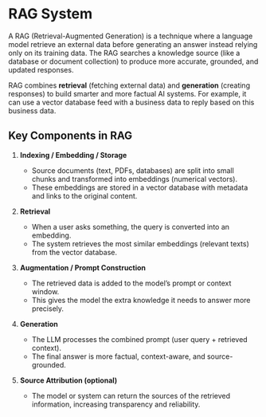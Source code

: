 # RAG System

A RAG (Retrieval-Augmented Generation) is a technique where a language model retrieve an external data before generating an answer instead relying only on its training data. The RAG searches a knowledge source (like a database or document collection) to produce more accurate, grounded, and updated responses.

RAG combines **retrieval** (fetching external data) and **generation** (creating responses) to build smarter and more factual AI systems. For example, it can use a vector database feed with a business data to reply based on this business data.

## Key Components in RAG

1. **Indexing / Embedding / Storage**  
   - Source documents (text, PDFs, databases) are split into small chunks and transformed into embeddings (numerical vectors).  
   - These embeddings are stored in a vector database with metadata and links to the original content.

2. **Retrieval**  
   - When a user asks something, the query is converted into an embedding.  
   - The system retrieves the most similar embeddings (relevant texts) from the vector database.

3. **Augmentation / Prompt Construction**  
   - The retrieved data is added to the model’s prompt or context window.  
   - This gives the model the extra knowledge it needs to answer more precisely.

4. **Generation**  
   - The LLM processes the combined prompt (user query + retrieved context).  
   - The final answer is more factual, context-aware, and source-grounded.

5. **Source Attribution (optional)**  
   - The model or system can return the sources of the retrieved information, increasing transparency and reliability.


